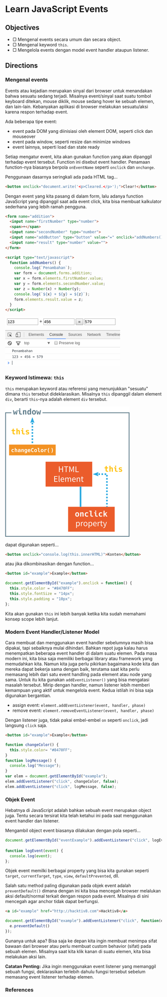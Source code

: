 # Learn JavaScript Events

## Objectives

- ▢ Mengenal events secara umum dan secara object.
- ▢ Mengenal keyword `this`.
- ▢ Mengelola events dengan model event handler ataupun listener.

## Directions

### Mengenal events

Events atau kejadian merupakan sinyal dari browser untuk menandakan bahwa sesuatu sedang terjadi. Misalnya event/sinyal saat suatu tombol keyboard ditekan, mouse diklik, mouse sedang hover ke sebuah elemen, dan lain-lain. Kebanyakan aplikasi di browser melakukan sesuatu/aksi karena respon terhadap event.

Ada beberapa tipe event:

- event pada DOM yang diinisiasi oleh element DOM, seperti click dan mouseover
- event pada window, seperti resize dan minimize windows
- event lainnya, seperti load dan state ready

Setiap mengatur event, kita akan gunakan function yang akan dipanggil terhadap event tersebut. Function ini disebut event handler. Penamaan function-nya biasanya berpola `onEventName` seperti `onclick` dan `onchange`.

Penggunaan dasarnya seringkali ada pada HTML tag...

```html
<button onclick="document.write('<p>Cleared.</p>');">Clear!</button>
```

Dengan event yang kita pasang di dalam form, lalu adanya function JavaScript yang dipanggil saat ada event click, kita bisa membuat kalkulator sederhana yang lebih ramah pengguna.

```html
<form name="addition">
  <input name="firstNumber" type="number">
  <span>+</span>
  <input name="secondNumber" type="number">
  <input name="addButton" type="button" value="=" onclick="addNumbers()">
  <input name="result" type="number" value="">
</form>
```

```html
<script type="text/javascript">
  function addNumbers() {
    console.log(`Penambahan`);
    var form = document.forms.addition;
    var x = form.elements.firstNumber.value;
    var y = form.elements.secondNumber.value;
    var z = Number(x) + Number(y);
    console.log(`${x} + ${y} = ${z}`);
    form.elements.result.value = z;
  }
</script>
```

![Form Addition](assets/form-add.png)

### Keyword Istimewa: `this`

`this` merupakan keyword atau referensi yang menunjukkan "sesuatu" dimana `this` tersebut dideklarasikan. Misalnya `this` dipanggil dalam element `div`, berarti `this`-nya adalah element `div` tersebut.

![Visualisasi this](assets/this.png)

dapat digunakan seperti...

```html
<button onclick="console.log(this.innerHTML)">Konten</button>
```

atau jika dikombinasikan dengan function...

```html
<button id="example">Example</button>
```

```javascript
document.getElementById("example").onclick = function() {
  this.style.color = "#8470FF";
  this.style.fontSize = "14px";
  this.style.padding = "10px";
};
```

Kita akan gunakan `this` ini lebih banyak ketika kita sudah memahami konsep scope lebih lanjut.

### Modern Event Handler/Listener Model

Cara membuat dan menggunakan event handler sebelumnya masih bisa dipakai, tapi sebaiknya mulai dihindari. Bahkan repot juga kalau harus menempatkan beberapa event handler di dalam suatu elemen. Pada masa modern ini, kita bisa saja memiliki berbagai library atau framework yang memudahkan kita. Namun kita juga perlu pikirkan bagaimana kode kita dan mereka dapat bekerja sama dengan baik, terutama saat kita perlu memasang lebih dari satu event handling pada element atau node yang sama. Untuk itu kita gunakan `addEventListener()` yang bisa mengatasi masalah tersebut. Mirip dengan handler, namun listener lebih memberi kemampuan yang aktif untuk mengelola event. Kedua istilah ini bisa saja digunakan bergantian.

- assign event: `element.addEventListener(event, handler, phase)`
- remove event: `element.removeEventListener(event, handler, phase)`

Dengan listener juga, tidak pakai embel-embel `on` seperti `onclick`, jadi langsung `click` saja.

```html
<button id="example">Example</button>
```

```javascript
function changeColor() {
  this.style.color= "#8470FF";
}
function logMessage() {
  console.log("Message");
}
var elem = document.getElementById("example");
elem.addEventListener("click", changeColor, false);
elem.addEventListener("click", logMessage, false);
```

### Objek Event

Hebatnya di JavaScript adalah bahkan sebuah event merupakan object juga. Tentu secara tersirat kita telah ketahui ini pada saat menggunakan event handler dan listener.

Mengambil object event biasanya dilakukan dengan pola seperti...

```javascript
document.getElementById("eventExample").addEventListener("click", logEvent, false);

function logEvent(event) {
  console.log(event);
};
```

Objek event memilki berbagai property yang bisa kita gunakan seperti `target`, `currentTarget`, `type`, `view`, `defaultPrevented`, dll.

Salah satu method paling digunakan pada objek event adalah `preventDefault()` dimana dengan ini kita bisa mencegah browser melalukan aksi default/normal terkait dengan respon pada event. Misalnya di sini mencegah agar anchor tidak dapat berfungsi.

```html
<a id="example" href="http://hacktiv8.com">Hacktiv8</a>
```

```javascript
document.getElementById("example").addEventListener("click", function(e){
  e.preventDefault()
});
```

Gunanya untuk apa? Bisa saja ke depan kita ingin membuat menimpa sifat bawaan dari browser atau perlu membuat custom behavior (sifat) pada sebuah elemen. Misalnya saat kita klik kanan di suatu elemen, kita bisa melakukan aksi lain.

**Catatan Penting:** Jika ingin menggunakan event listener yang memanggil sebuah fungsi, deklarasikan terlebih dahulu fungsi tersebut sebelum memasang event listener terhadap elemen.

### References
